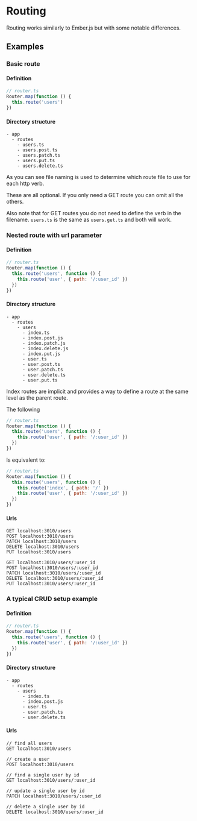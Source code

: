 # Routing

Routing works similarly to Ember.js but with some notable differences.

## Examples

### Basic route

#### Definition
```js
// router.ts
Router.map(function () {
  this.route('users')
})
```

#### Directory structure
```
- app
  - routes
    - users.ts
    - users.post.ts
    - users.patch.ts
    - users.put.ts
    - users.delete.ts
```

As you can see file naming is used to determine which route file to use for 
each http verb.

These are all optional. If you only need a GET route you can omit all the others.

Also note that for GET routes you do not need to define the verb in the filename.
`users.ts` is the same as `users.get.ts` and both will work.

### Nested route with url parameter

#### Definition
```js
// router.ts
Router.map(function () {
  this.route('users', function () {
    this.route('user', { path: '/:user_id' })
  })
})
```

#### Directory structure
```
- app
  - routes
    - users
      - index.ts
      - index.post.js
      - index.patch.js
      - index.delete.js
      - index.put.js
      - user.ts
      - user.post.ts
      - user.patch.ts
      - user.delete.ts
      - user.put.ts
```

Index routes are implicit and provides a way to define a route at the
same level as the parent route.

The following
```js
// router.ts
Router.map(function () {
  this.route('users', function () {
    this.route('user', { path: '/:user_id' })
  })
})
```
Is equivalent to:
```js
// router.ts
Router.map(function () {
  this.route('users', function () {
    this.route('index', { path: '/' })
    this.route('user', { path: '/:user_id' })
  })
})
```

#### Urls
```
GET localhost:3010/users
POST localhost:3010/users
PATCH localhost:3010/users
DELETE localhost:3010/users
PUT localhost:3010/users

GET localhost:3010/users/:user_id
POST localhost:3010/users/:user_id
PATCH localhost:3010/users/:user_id
DELETE localhost:3010/users/:user_id
PUT localhost:3010/users/:user_id
```

### A typical CRUD setup example

#### Definition
```js
// router.ts
Router.map(function () {
  this.route('users', function () {
    this.route('user', { path: '/:user_id' })
  })
})
```

#### Directory structure
```
- app
  - routes
    - users
      - index.ts
      - index.post.js
      - user.ts
      - user.patch.ts
      - user.delete.ts
```

#### Urls
```
// find all users
GET localhost:3010/users

// create a user
POST localhost:3010/users

// find a single user by id
GET localhost:3010/users/:user_id

// update a single user by id
PATCH localhost:3010/users/:user_id

// delete a single user by id
DELETE localhost:3010/users/:user_id
```
